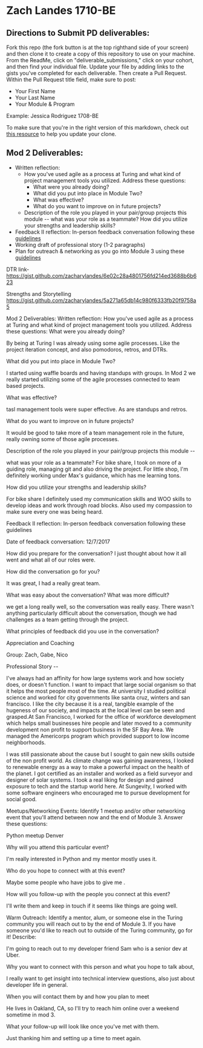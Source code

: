 # Zach Landes 1710-BE

## Directions to Submit PD deliverables:
Fork this repo (the fork button is at the top righthand side of your screen) and then clone it to create a copy of this repository to use on your machine. From the ReadMe, click on "deliverable_submissions," click on your cohort, and then find your individual file. Update your file by adding links to the gists you've completed for each deliverable. Then create a Pull Request. Within the Pull Request title field, make sure to post:

* Your First Name
* Your Last Name
* Your Module & Program

Example: Jessica Rodriguez 1708-BE

To make sure that you're in the right version of this markdown, check out [this resource](https://help.github.com/articles/configuring-a-remote-for-a-fork/) to help you update your clone.

## Mod 2 Deliverables:
* Written reflection:
  * How you've used agile as a process at Turing and what kind of project management tools you utilized. Address these questions:
    * What were you already doing?
    * What did you put into place in Module Two?
    * What was effective?
    * What do you want to improve on in future projects?
  * Description of the role you played in your pair/group projects this module -- what was your role as a teammate? How did you utilize your strengths and leadership skills?
* Feedback II reflection: In-person feedback conversation following these [guidelines](https://github.com/turingschool/career-development-curriculum/blob/master/module_two/feedback_conversation_reflection_guidelines.md)
* Working draft of professional story (1-2 paragraphs)
* Plan for outreach & networking as you go into Module 3 using these [guidelines](https://github.com/turingschool/career-development-curriculum/blob/master/module_two/outreach_networking_guidelines.md)

DTR link-
https://gist.github.com/zacharylandes/6e02c28a4801756fd214ed3688b6b623


Strengths and Storytelling
https://gist.github.com/zacharylandes/5a271a65db14c980f6333fb20f9758a5

Mod 2 Deliverables:
Written reflection:
How you've used agile as a process at Turing and what kind of project management tools you utilized. Address these questions:
What were you already doing?

By being at Turing I was already using some agile processes. Like the project iteration concept, and also pomodoros, retros, and DTRs.

What did you put into place in Module Two?

I started using waffle boards and having standups with groups. In Mod 2 we really started utilizing some of the agile processes connected to team based projects.

What was effective?

tasl management tools were super effective. As are standups and retros.

What do you want to improve on in future projects?

It would be good to take more of a team management role in the future, really owning some of those agile processes.

Description of the role you played in your pair/group projects this module --

what was your role as a teammate? For bike share, I took on more of a guiding role, managing git and also driving the project. For little shop, I'm definitely working under Max's guidance, which has me learning tons.


 How did you utilize your strengths and leadership skills?

For bike share I definitely used my communication skills and WOO skills to develop ideas and work through road blocks. Also used my compassion to make sure every one was being heard.

Feedback II reflection: In-person feedback conversation following these guidelines


Date of feedback conversation:
12/7/2017

How did you prepare for the conversation?
  I just thought about how it all went and what all of our roles were.

How did the conversation go for you?

It was great, I had a really great team.

 What was easy about the conversation? What was more difficult?

we get a long really well, so the conversation was really easy. There wasn't anything particularly difficult about the conversation, though we had challenges as a team getting through the project.


What principles of feedback did you use in the conversation?

Appreciation and Coaching


Group: Zach, Gabe, Nico

Professional Story --

I've always had an affinity for how large systems work and how society does, or doesn't function. I want to impact that large social organism so that it helps the most people most of the time. At university I studied political science and worked for city governments like santa cruz, winters and san francisco. I like the city because it is a real, tangible example of the hugeness of our society, and impacts at the local level can be seen and grasped.At San Francisco,  I worked for the office of workforce development which helps small businesses hire people and later moved to a community development non profit to support business in the SF Bay Area. We managed the Americorps program which provided support to low income neighborhoods.

I was still passionate about the cause but I sought to gain new skills outside of the non profit world. As climate change was gaining awareness, I looked to renewable energy as a way to make a powerful impact on the health of the planet. I got certified as an installer and worked as a field surveyor and designer of solar systems. I took a real liking for design and gained exposure to tech and the startup world here. At Sungevity, I worked with some software engineers who encouraged me to pursue development for social good.



Meetups/Networking Events: Identify 1 meetup and/or other networking event that you'll attend between now and the end of Module 3. Answer these questions:

Python meetup Denver

Why will you attend this particular event?

I'm really interested in Python and my mentor mostly uses it.

Who do you hope to connect with at this event?

Maybe some people who have jobs to give me .

How will you follow-up with the people you connect at this event?

I'll write them and keep in touch if it seems like things are going well.

Warm Outreach: Identify a mentor, alum, or someone else in the Turing community you will reach out to by the end of Module 3. If you have someone you'd like to reach out to outside of the Turing community, go for it! Describe:

I'm  going to reach out to my developer friend Sam who is a senior dev at Uber.

Why you want to connect with this person and what you hope to talk about,

I really want to get insight into technical interview questions, also just about developer life in general.

When you will contact them by and how you plan to meet

He lives in Oakland, CA, so I'll try to reach him online over a weekend sometime in mod 3.


What your follow-up will look like once you've met with them.

Just thanking him and setting up a time to meet again.

